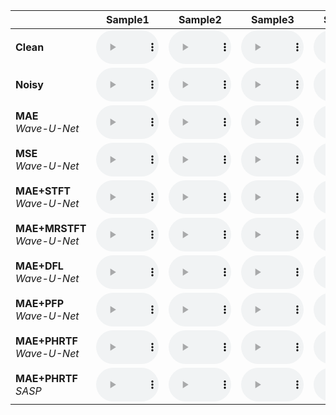 |       | Sample1 | Sample2 | Sample3 | Sample4 | Sample5 | Sample6 |
| :-----| :----: | :----: | :----: | :----: | :----: | :----: |
| **Clean** | <audio  style="width:100px;" src="./audios/CLEAN/1.wav" controls="controls"/> | <audio  style="width:100px;" src="./audios/CLEAN/2.wav" controls="controls"/> | <audio  style="width:100px;" src="./audios/CLEAN/7.wav" controls="controls"/> | <audio  style="width:100px;" src="./audios/CLEAN/8.wav" controls="controls"/> | <audio  style="width:100px;" src="./audios/CLEAN/5.wav" controls="controls"/> | <audio  style="width:100px;" src="./audios/CLEAN/6.wav" controls="controls"/> |
| **Noisy** | <audio  style="width:100px;" src="./audios/NOISY/1.wav" controls="controls"/> | <audio  style="width:100px;" src="./audios/NOISY/2.wav" controls="controls"/> | <audio  style="width:100px;" src="./audios/NOISY/7.wav" controls="controls"/> | <audio  style="width:100px;" src="./audios/NOISY/8.wav" controls="controls"/> | <audio  style="width:100px;" src="./audios/NOISY/5.wav" controls="controls"/> | <audio  style="width:100px;" src="./audios/NOISY/6.wav" controls="controls"/> |
| **MAE** <br> *Wave-U-Net* | <audio  style="width:100px;" src="./audios/MAE/1.wav" controls="controls"/> | <audio  style="width:100px;" src="./audios/MAE/2.wav" controls="controls"/> | <audio  style="width:100px;" src="./audios/MAE/7.wav" controls="controls"/> | <audio  style="width:100px;" src="./audios/MAE/8.wav" controls="controls"/> | <audio  style="width:100px;" src="./audios/MAE/5.wav" controls="controls"/> | <audio  style="width:100px;" src="./audios/MAE/6.wav" controls="controls"/> |
| **MSE** <br> *Wave-U-Net* | <audio  style="width:100px;" src="./audios/MSE/1.wav" controls="controls"/> | <audio  style="width:100px;" src="./audios/MSE/2.wav" controls="controls"/> | <audio  style="width:100px;" src="./audios/MSE/7.wav" controls="controls"/> | <audio  style="width:100px;" src="./audios/MSE/8.wav" controls="controls"/> | <audio  style="width:100px;" src="./audios/MSE/5.wav" controls="controls"/> | <audio  style="width:100px;" src="./audios/MSE/6.wav" controls="controls"/> |
| **MAE+STFT** <br> *Wave-U-Net* | <audio  style="width:100px;" src="./audios/STFT/1.wav" controls="controls"/> | <audio  style="width:100px;" src="./audios/STFT/2.wav" controls="controls"/> | <audio  style="width:100px;" src="./audios/STFT/7.wav" controls="controls"/> | <audio  style="width:100px;" src="./audios/STFT/8.wav" controls="controls"/> | <audio  style="width:100px;" src="./audios/STFT/5.wav" controls="controls"/> | <audio  style="width:100px;" src="./audios/STFT/6.wav" controls="controls"/> |
| **MAE+MRSTFT** <br> *Wave-U-Net* | <audio  style="width:100px;" src="./audios/MRSTFT/1.wav" controls="controls"/> | <audio  style="width:100px;" src="./audios/MRSTFT/2.wav" controls="controls"/> | <audio  style="width:100px;" src="./audios/MRSTFT/7.wav" controls="controls"/> | <audio  style="width:100px;" src="./audios/MRSTFT/8.wav" controls="controls"/> | <audio  style="width:100px;" src="./audios/MRSTFT/5.wav" controls="controls"/> | <audio  style="width:100px;" src="./audios/MRSTFT/6.wav" controls="controls"/> |
| **MAE+DFL** <br> *Wave-U-Net* | <audio  style="width:100px;" src="./audios/DFL/1.wav" controls="controls"/> | <audio  style="width:100px;" src="./audios/DFL/2.wav" controls="controls"/> | <audio  style="width:100px;" src="./audios/DFL/7.wav" controls="controls"/> | <audio  style="width:100px;" src="./audios/DFL/8.wav" controls="controls"/> | <audio  style="width:100px;" src="./audios/DFL/5.wav" controls="controls"/> | <audio  style="width:100px;" src="./audios/DFL/6.wav" controls="controls"/> |
| **MAE+PFP** <br> *Wave-U-Net* | <audio  style="width:100px;" src="./audios/PFP/1.wav" controls="controls"/> | <audio  style="width:100px;" src="./audios/PFP/2.wav" controls="controls"/> | <audio  style="width:100px;" src="./audios/PFP/7.wav" controls="controls"/> | <audio  style="width:100px;" src="./audios/PFP/8.wav" controls="controls"/> | <audio  style="width:100px;" src="./audios/PFP/5.wav" controls="controls"/> | <audio  style="width:100px;" src="./audios/PFP/6.wav" controls="controls"/> |
| **MAE+PHRTF** <br> *Wave-U-Net* | <audio  style="width:100px;" src="./audios/PHRTF/1.wav" controls="controls"/> | <audio  style="width:100px;" src="./audios/PHRTF/2.wav" controls="controls"/> | <audio  style="width:100px;" src="./audios/PHRTF/8.wav" controls="controls"/> | <audio  style="width:100px;" src="./audios/PHRTF/8.wav" controls="controls"/> | <audio  style="width:100px;" src="./audios/PHRTF/5.wav" controls="controls"/> | <audio  style="width:100px;" src="./audios/PHRTF/6.wav" controls="controls"/> |
| **MAE+PHRTF** <br> *SASP* | <audio  style="width:100px;" src="./audios/SASP/1.wav" controls="controls"/> | <audio  style="width:100px;" src="./audios/SASP/2.wav" controls="controls"/> | <audio  style="width:100px;" src="./audios/SASP/7.wav" controls="controls"/> | <audio  style="width:100px;" src="./audios/SASP/8.wav" controls="controls"/> | <audio  style="width:100px;" src="./audios/SASP/5.wav" controls="controls"/> | <audio  style="width:100px;" src="./audios/SASP/6.wav" controls="controls"/> |
 
